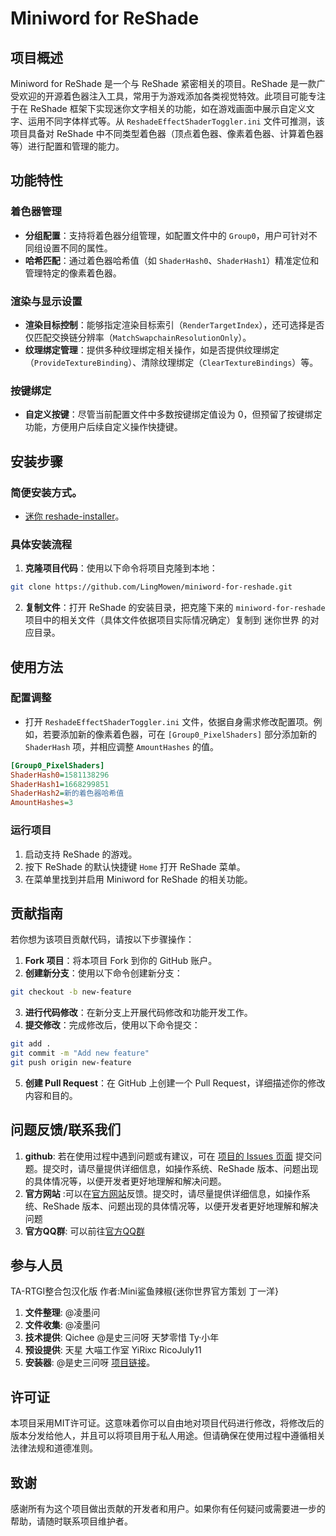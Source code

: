 # Miniword for ReShade

## 项目概述
Miniword for ReShade 是一个与 ReShade 紧密相关的项目。ReShade 是一款广受欢迎的开源着色器注入工具，常用于为游戏添加各类视觉特效。此项目可能专注于在 ReShade 框架下实现迷你文字相关的功能，如在游戏画面中展示自定义文字、运用不同字体样式等。从 `ReshadeEffectShaderToggler.ini` 文件可推测，该项目具备对 ReShade 中不同类型着色器（顶点着色器、像素着色器、计算着色器等）进行配置和管理的能力。

## 功能特性
### 着色器管理
- **分组配置**：支持将着色器分组管理，如配置文件中的 `Group0`，用户可针对不同组设置不同的属性。
- **哈希匹配**：通过着色器哈希值（如 `ShaderHash0`、`ShaderHash1`）精准定位和管理特定的像素着色器。

### 渲染与显示设置
- **渲染目标控制**：能够指定渲染目标索引（`RenderTargetIndex`），还可选择是否仅匹配交换链分辨率（`MatchSwapchainResolutionOnly`）。
- **纹理绑定管理**：提供多种纹理绑定相关操作，如是否提供纹理绑定（`ProvideTextureBinding`）、清除纹理绑定（`ClearTextureBindings`）等。

### 按键绑定
- **自定义按键**：尽管当前配置文件中多数按键绑定值设为 0，但预留了按键绑定功能，方便用户后续自定义操作快捷键。

## 安装步骤
### 简便安装方式。
- [迷你 reshade-installer]([https://github.com/LingMowen/miniword-for-reshade/issues](https://github.com/shisanwen-gmail/mini-reshade-installer?tab=readme-ov-file#%E8%BF%B7%E4%BD%A0%E4%B8%96%E7%95%8C%E5%85%89%E5%BD%B1%E5%8C%85%E5%AE%89%E8%A3%85%E5%99%A8))。

### 具体安装流程
1. **克隆项目代码**：使用以下命令将项目克隆到本地：
```bash
git clone https://github.com/LingMowen/miniword-for-reshade.git
```
2. **复制文件**：打开 ReShade 的安装目录，把克隆下来的 `miniword-for-reshade` 项目中的相关文件（具体文件依据项目实际情况确定）复制到 迷你世界 的对应目录。

## 使用方法
### 配置调整
- 打开 `ReshadeEffectShaderToggler.ini` 文件，依据自身需求修改配置项。例如，若要添加新的像素着色器，可在 `[Group0_PixelShaders]` 部分添加新的 `ShaderHash` 项，并相应调整 `AmountHashes` 的值。
```ini
[Group0_PixelShaders]
ShaderHash0=1581138296
ShaderHash1=1668299851
ShaderHash2=新的着色器哈希值
AmountHashes=3
```

### 运行项目
1. 启动支持 ReShade 的游戏。
2. 按下 ReShade 的默认快捷键 `Home` 打开 ReShade 菜单。
3. 在菜单里找到并启用 Miniword for ReShade 的相关功能。

## 贡献指南
若你想为该项目贡献代码，请按以下步骤操作：
1. **Fork 项目**：将本项目 Fork 到你的 GitHub 账户。
2. **创建新分支**：使用以下命令创建新分支：
```bash
git checkout -b new-feature
```
3. **进行代码修改**：在新分支上开展代码修改和功能开发工作。
4. **提交修改**：完成修改后，使用以下命令提交：
```bash
git add .
git commit -m "Add new feature"
git push origin new-feature
```
5. **创建 Pull Request**：在 GitHub 上创建一个 Pull Request，详细描述你的修改内容和目的。

## 问题反馈/联系我们
1. **github**: 若在使用过程中遇到问题或有建议，可在 [项目的 Issues 页面](https://github.com/LingMowen/miniword-for-reshade/issues) 提交问题。提交时，请尽量提供详细信息，如操作系统、ReShade 版本、问题出现的具体情况等，以便开发者更好地理解和解决问题。
2. **官方网站** :可以在[官方网站](https://mowen.biz)反馈。提交时，请尽量提供详细信息，如操作系统、ReShade 版本、问题出现的具体情况等，以便开发者更好地理解和解决问题
3. **官方QQ群**: 可以前往[官方QQ群](https://qm.qq.com/q/xpsf9NQOVq)

## 参与人员
TA-RTGI整合包汉化版 作者:Mini鲨鱼辣椒{迷你世界官方策划 丁一洋}
1. **文件整理**: @凌墨问
2. **文件收集**: @凌墨问
3. **技术提供**: Qichee @是史三问呀 天梦零惜 Ty·小年
4. **预设提供**: 天星 大喵工作室 YiRixc RicoJuly11
5. **安装器**: @是史三问呀 [项目链接]([https://github.com/LingMowen/miniword-for-reshade/issues](https://github.com/shisanwen-gmail/mini-reshade-installer?tab=readme-ov-file#%E8%BF%B7%E4%BD%A0%E4%B8%96%E7%95%8C%E5%85%89%E5%BD%B1%E5%8C%85%E5%AE%89%E8%A3%85%E5%99%A8))。

## 许可证
本项目采用MIT许可证。这意味着你可以自由地对项目代码进行修改，将修改后的版本分发给他人，并且可以将项目用于私人用途。但请确保在使用过程中遵循相关法律法规和道德准则。

## 致谢
感谢所有为这个项目做出贡献的开发者和用户。如果你有任何疑问或需要进一步的帮助，请随时联系项目维护者。 
